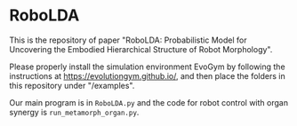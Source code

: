 # RoboLDA
This is the repository of paper "RoboLDA: Probabilistic Model for Uncovering the Embodied Hierarchical Structure of Robot Morphology". 

Please properly install the simulation environment EvoGym by following the instructions at https://evolutiongym.github.io/, and then place the folders in this repository under "/examples". 

Our main program is in `RoboLDA.py` and the code for robot control with organ synergy is `run_metamorph_organ.py`.
